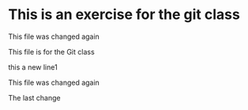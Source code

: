 # This is an exercise for the git class

This file was changed again

This file is for the Git class

this a new line1

This file was changed again

The last change